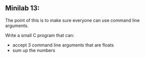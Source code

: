 ## Minilab 13:

The point of this is to make sure everyone can use command line arguments.

Write a small C program that can:
* accept 3 command line arguments that are floats
* sum up the numbers


